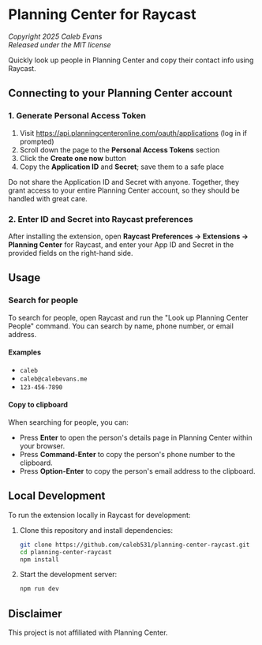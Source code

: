 # Planning Center for Raycast

_Copyright 2025 Caleb Evans_  
_Released under the MIT license_

Quickly look up people in Planning Center and copy their contact info using Raycast.

## Connecting to your Planning Center account

### 1. Generate Personal Access Token

1. Visit https://api.planningcenteronline.com/oauth/applications (log in if prompted)
2. Scroll down the page to the **Personal Access Tokens** section
3. Click the **Create one now** button
4. Copy the **Application ID** and **Secret**; save them to a safe place

Do not share the Application ID and Secret with anyone. Together, they grant access to your entire Planning Center account, so they should be handled with great care.

### 2. Enter ID and Secret into Raycast preferences

After installing the extension, open **Raycast Preferences → Extensions → Planning Center** for Raycast, and enter your App ID and Secret in the provided
fields on the right-hand side.

## Usage

### Search for people

To search for people, open Raycast and run the "Look up Planning Center People"
command. You can search by name, phone number, or email address.

#### Examples

- `caleb`
- `caleb@calebevans.me`
- `123-456-7890`

#### Copy to clipboard

When searching for people, you can:

- Press **Enter** to open the person's details page in Planning Center within
  your browser.
- Press **Command-Enter** to copy the person's phone number to the clipboard.
- Press **Option-Enter** to copy the person's email address to the clipboard.

## Local Development

To run the extension locally in Raycast for development:

1. Clone this repository and install dependencies:

   ```sh
   git clone https://github.com/caleb531/planning-center-raycast.git
   cd planning-center-raycast
   npm install
   ```

2. Start the development server:

   ```sh
   npm run dev
   ```

## Disclaimer

This project is not affiliated with Planning Center.
